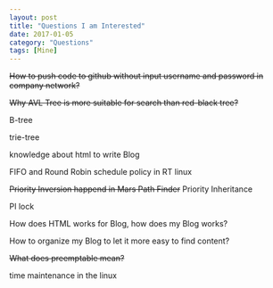 ```yaml
---
layout: post
title: "Questions I am Interested"
date: 2017-01-05
category: "Questions"
tags: [Mine]
---
```


~~How to push code to github without input username and password in company network?~~

~~Why AVL Tree is more suitable for search than red-black tree?~~

B-tree

trie-tree

knowledge about html to write Blog

FIFO and Round Robin schedule policy in RT linux

~~Priority Inversion happend in Mars Path Finder~~
Priority Inheritance

PI lock

How does HTML works for Blog, how does my Blog works?

How to organize my Blog to let it more easy to find content? 

~~What does preemptable mean?~~ 

time maintenance in the linux

